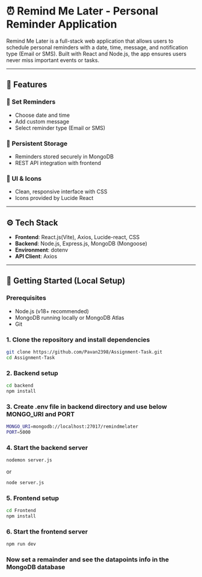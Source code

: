 # ⏰ Remind Me Later - Personal Reminder Application

Remind Me Later is a full-stack web application that allows users to schedule personal reminders with a date, time, message, and notification type (Email or SMS). Built with React and Node.js, the app ensures users never miss important events or tasks.

---

## 🌟 Features

### 📆 Set Reminders
- Choose date and time
- Add custom message
- Select reminder type (Email or SMS)

### 💾 Persistent Storage
- Reminders stored securely in MongoDB
- REST API integration with frontend

### 🎨 UI & Icons
- Clean, responsive interface with CSS
- Icons provided by Lucide React



---

## ⚙️ Tech Stack

- **Frontend**: React.js(Vite), Axios, Lucide-react, CSS
- **Backend**: Node.js, Express.js, MongoDB (Mongoose)
- **Environment**: dotenv
- **API Client**: Axios

---

## 🚀 Getting Started (Local Setup)

### Prerequisites
- Node.js (v18+ recommended)
- MongoDB running locally or MongoDB Atlas
- Git

### 1. Clone the repository and install dependencies
```bash
git clone https://github.com/Pavan2398/Assignment-Task.git
cd Assignment-Task

```
### 2. Backend setup
```bash
cd backend
npm install
```

### 3. Create .env file in backend directory and use below MONGO_URI and PORT
```bash
MONGO_URI=mongodb://localhost:27017/remindmelater
PORT=5000
``` 

### 4. Start the backend server
```bash
nodemon server.js
```
or 
```bash
node server.js
```

### 5. Frontend setup
```bash
cd Frontend
npm install 
```

### 6. Start the frontend server
```bash
npm run dev
```

### Now set a remainder and see the datapoints info in the MongoDB database